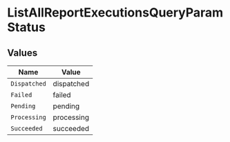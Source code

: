 # ListAllReportExecutionsQueryParamStatus


## Values

| Name         | Value        |
| ------------ | ------------ |
| `Dispatched` | dispatched   |
| `Failed`     | failed       |
| `Pending`    | pending      |
| `Processing` | processing   |
| `Succeeded`  | succeeded    |